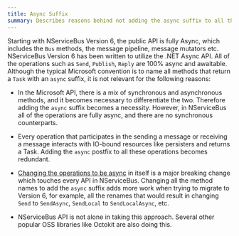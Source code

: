 ```yaml
---
title: Async Suffix
summary: Describes reasons behind not adding the async suffix to all the methods
---
```


Starting with NServiceBus Version 6, the public API is fully Async, which includes the `Bus` methods, the message pipeline, message mutators etc. NServiceBus Version 6 has been written to utilize the .NET Async API. All of the operations such as `Send`, `Publish`, `Reply` are 100% async and awaitable. Although the typical Microsoft convention is to name all methods that return a `Task` with an `async` suffix, it is not relevant for the following reasons:

* In the Microsoft API, there is a mix of synchronous and asynchronous methods, and it becomes necessary to differentiate the two. Therefore adding the `async` suffix becomes a necessity. However, in NServiceBus all of the operations are fully async, and there are no synchronous counterparts. 

* Every operation that participates in the sending a message or receiving a message interacts with IO-bound resources like persisters and returns a Task. Adding the `async` postfix to all these operations becomes redundant.
 
* [Changing the operations to be async](/nservicebus/upgrades/5to6-migrate-existing-handlers.md) in itself is a major breaking change which touches every API in NServiceBus. Changing all the method names to add the `async` suffix adds more work when trying to migrate to Version 6, for example, all the renames that would result in changing `Send` to `SendAsync`, `SendLocal` to `SendLocalAsync`, etc. 

* NServiceBus API is not alone in taking this approach. Several other popular OSS libraries like Octokit are also doing this.